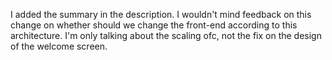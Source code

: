 I added the summary in the description. I wouldn't mind feedback on this change on whether should we change the front-end according to this architecture.
I'm only talking about the scaling ofc, not the fix on the design of the welcome screen.
